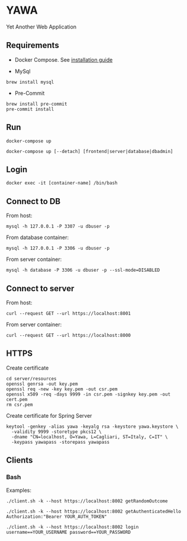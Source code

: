 # YAWA
Yet Another Web Application

## Requirements
* Docker Compose. See [installation guide](https://docs.docker.com/compose/install/)

* MySql
```
brew install mysql
```

* Pre-Commit
```
brew install pre-commit
pre-commit install
```

## Run
```
docker-compose up
```
```
docker-compose up [--detach] [frontend|server|database|dbadmin]
```

## Login
```
docker exec -it [container-name] /bin/bash
```

## Connect to DB
From host:
```
mysql -h 127.0.0.1 -P 3307 -u dbuser -p
```

From database container:
```
mysql -h 127.0.0.1 -P 3306 -u dbuser -p
```

From server container:
```
mysql -h database -P 3306 -u dbuser -p --ssl-mode=DISABLED
```

## Connect to server
From host:
```
curl --request GET --url https://localhost:8001
```

From server container:
```
curl --request GET --url https://localhost:8000
```

## HTTPS
Create certificate
```
cd server/resources
openssl genrsa -out key.pem
openssl req -new -key key.pem -out csr.pem
openssl x509 -req -days 9999 -in csr.pem -signkey key.pem -out cert.pem
rm csr.pem
```

Create certificate for Spring Server
```
keytool -genkey -alias yawa -keyalg rsa -keystore yawa.keystore \
  -validity 9999 -storetype pkcs12 \
  -dname "CN=localhost, O=Yawa, L=Cagliari, ST=Italy, C=IT" \
  -keypass yawapass -storepass yawapass
```

## Clients

### Bash
Examples:
```
./client.sh -k --host https://localhost:8002 getRandomOutcome
```

```
./client.sh -k --host https://localhost:8002 getAuthenticatedHello Authorization:"Bearer YOUR_AUTH_TOKEN"
```

```
./client.sh -k --host https://localhost:8002 login username==YOUR_USERNAME password==YOUR_PASSWORD
```
